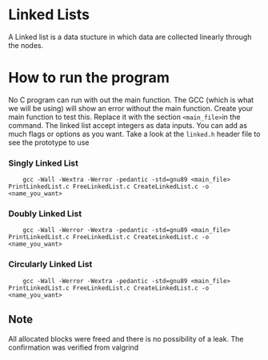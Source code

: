 # Linked Lists
A Linked list is a data stucture in which data are collected linearly through the nodes.

# How to run the program
No C program can run with out the main function. 
The GCC (which is what we will be using) will show an error without the main function.
Create your main function to test this. 
Replace it with the section `<main_file>`in the command. 
The linked list accept integers as data inputs.
You can add as much flags or options as you want.
Take a look at the `linked.h` header file to see the prototype to use

### Singly Linked List

```
	gcc -Wall -Wextra -Werror -pedantic -std=gnu89 <main_file> PrintLinkedList.c FreeLinkedList.c CreateLinkedList.c -o <name_you_want>
```

### Doubly Linked List

```
	gcc -Wall -Werror -Wextra -pedantic -std=gnu89 <main_file> PrintLinkedList.c FreeLinkedList.c CreateLinkedList.c -o <name_you_want>
```

### Circularly Linked List

```
	gcc -Wall -Werror -Wextra -pedantic -std=gnu89 <main_file> PrintLinkedList.c FreeLinkedList.c CreateLinkedList.c -o <name_you_want>
```

## Note
All allocated blocks were freed and there is no possibility of a leak. The confirmation was verified from valgrind
